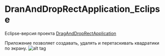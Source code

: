 # DranAndDropRectApplication_Eclipse
Eclipse-версия проекта [DragAndDropRectApplication](https://github.com/MyITschool/DragAndDropRectApplication)

Приложение позволяет создавать, удалять и перетаскивать квадратики по экрану.
![alt tag](https://api.monosnap.com/rpc/file/download?id=gbXpryuuKdgKnuuYYVr91xYYjflbk4)
